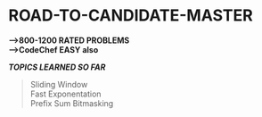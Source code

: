 # ROAD-TO-CANDIDATE-MASTER
**-->800-1200 RATED PROBLEMS**\
**-->CodeChef EASY also**


_**TOPICS LEARNED SO FAR**_
 > Sliding Window\
 > Fast Exponentation\
 > Prefix Sum
 > Bitmasking
